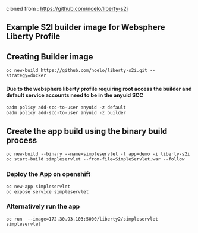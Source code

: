 cloned from : https://github.com/noelo/liberty-s2i

## Example S2I builder image for Websphere Liberty Profile

## Creating Builder image
```
oc new-build https://github.com/noelo/liberty-s2i.git --strategy=docker
```

#### Due to the websphere liberty profile requiring root access the builder and default service accounts need to be in the anyuid SCC

```
oadm policy add-scc-to-user anyuid -z default
oadm policy add-scc-to-user anyuid -z builder
```

## Create the app build using the binary build process
```
oc new-build --binary --name=simpleservlet -l app=demo -i liberty-s2i
oc start-build simpleservlet --from-file=SimpleServlet.war --follow
```

### Deploy the App on openshift
```
oc new-app simpleservlet
oc expose service simpleservlet
```

### Alternatively run the app
```
oc run  --image=172.30.93.103:5000/liberty2/simpleservlet simpleservlet
```
